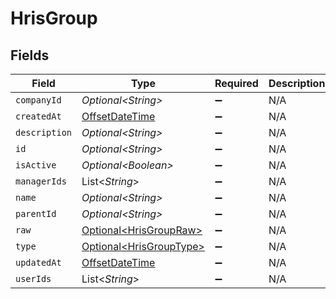 # HrisGroup


## Fields

| Field                                                                                     | Type                                                                                      | Required                                                                                  | Description                                                                               |
| ----------------------------------------------------------------------------------------- | ----------------------------------------------------------------------------------------- | ----------------------------------------------------------------------------------------- | ----------------------------------------------------------------------------------------- |
| `companyId`                                                                               | *Optional\<String>*                                                                       | :heavy_minus_sign:                                                                        | N/A                                                                                       |
| `createdAt`                                                                               | [OffsetDateTime](https://docs.oracle.com/javase/8/docs/api/java/time/OffsetDateTime.html) | :heavy_minus_sign:                                                                        | N/A                                                                                       |
| `description`                                                                             | *Optional\<String>*                                                                       | :heavy_minus_sign:                                                                        | N/A                                                                                       |
| `id`                                                                                      | *Optional\<String>*                                                                       | :heavy_minus_sign:                                                                        | N/A                                                                                       |
| `isActive`                                                                                | *Optional\<Boolean>*                                                                      | :heavy_minus_sign:                                                                        | N/A                                                                                       |
| `managerIds`                                                                              | List\<*String*>                                                                           | :heavy_minus_sign:                                                                        | N/A                                                                                       |
| `name`                                                                                    | *Optional\<String>*                                                                       | :heavy_minus_sign:                                                                        | N/A                                                                                       |
| `parentId`                                                                                | *Optional\<String>*                                                                       | :heavy_minus_sign:                                                                        | N/A                                                                                       |
| `raw`                                                                                     | [Optional\<HrisGroupRaw>](../../models/shared/HrisGroupRaw.md)                            | :heavy_minus_sign:                                                                        | N/A                                                                                       |
| `type`                                                                                    | [Optional\<HrisGroupType>](../../models/shared/HrisGroupType.md)                          | :heavy_minus_sign:                                                                        | N/A                                                                                       |
| `updatedAt`                                                                               | [OffsetDateTime](https://docs.oracle.com/javase/8/docs/api/java/time/OffsetDateTime.html) | :heavy_minus_sign:                                                                        | N/A                                                                                       |
| `userIds`                                                                                 | List\<*String*>                                                                           | :heavy_minus_sign:                                                                        | N/A                                                                                       |